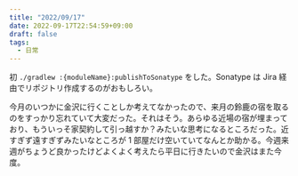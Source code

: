 ```yaml
---
title: "2022/09/17"
date: 2022-09-17T22:54:59+09:00
draft: false
tags:
  - 日常
---
```


初 `./gradlew :{moduleName}:publishToSonatype` をした。Sonatype は Jira 経由でリポジトリ作成するのがおもしろい。

今月のいつかに金沢に行くことしか考えてなかったので、来月の鈴鹿の宿を取るのをすっかり忘れていて大変だった。それはそう。あらゆる近場の宿が埋まっており、もういっそ家契約して引っ越すか？みたいな思考になるところだった。近すぎず遠すぎずみたいなところが 1 部屋だけ空いていてなんとか助かる。今週来週がちょうど良かったけどよくよく考えたら平日に行きたいので金沢はまた今度。
